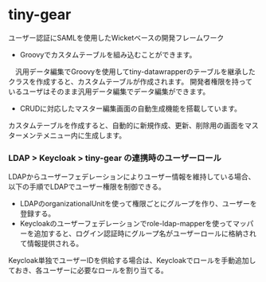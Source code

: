 # tiny-gear

ユーザー認証にSAMLを使用したWicketベースの開発フレームワーク
* Groovyでカスタムテーブルを組み込むことができます。
 
　汎用データ編集でGroovyを使用してtiny-datawrapperのテーブルを継承したクラスを作成すると、カスタムテーブルが作成されます。 開発者権限を持っているユーザはそのまま汎用データ編集でデータ編集ができます。
  
* CRUDに対応したマスター編集画面の自動生成機能を搭載しています。

 カスタムテーブルを作成すると、自動的に新規作成、更新、削除用の画面をマスターメンテメニュー内に生成します。

### LDAP > Keycloak > tiny-gear の連携時のユーザーロール
LDAPからユーザーフェデレーションによりユーザー情報を維持している場合、以下の手順でLDAPでユーザー権限を制御できる。

* LDAPのorganizationalUnitを使って権限ごとにグループを作り、ユーザーを登録する。
* Keycloakのユーザーフェデレーションでrole-ldap-mapperを使ってマッパーを追加すると、ログイン認証時にグループ名がユーザーロールに格納されて情報提供される。

Keycloak単独でユーザーIDを供給する場合は、Keycloakでロールを手動追加しておき、各ユーザーに必要なロールを割り当てる。

